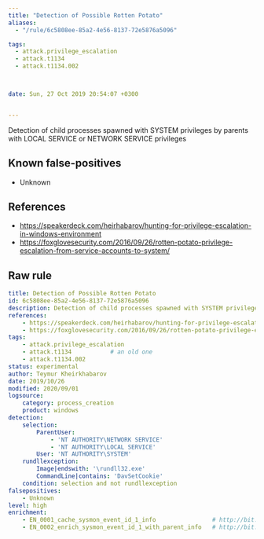 ```yaml
---
title: "Detection of Possible Rotten Potato"
aliases:
  - "/rule/6c5808ee-85a2-4e56-8137-72e5876a5096"

tags:
  - attack.privilege_escalation
  - attack.t1134
  - attack.t1134.002



date: Sun, 27 Oct 2019 20:54:07 +0300


---
```


Detection of child processes spawned with SYSTEM privileges by parents with LOCAL SERVICE or NETWORK SERVICE privileges

<!--more-->


## Known false-positives

* Unknown



## References

* https://speakerdeck.com/heirhabarov/hunting-for-privilege-escalation-in-windows-environment
* https://foxglovesecurity.com/2016/09/26/rotten-potato-privilege-escalation-from-service-accounts-to-system/


## Raw rule
```yaml
title: Detection of Possible Rotten Potato
id: 6c5808ee-85a2-4e56-8137-72e5876a5096
description: Detection of child processes spawned with SYSTEM privileges by parents with LOCAL SERVICE or NETWORK SERVICE privileges
references:
    - https://speakerdeck.com/heirhabarov/hunting-for-privilege-escalation-in-windows-environment
    - https://foxglovesecurity.com/2016/09/26/rotten-potato-privilege-escalation-from-service-accounts-to-system/
tags:
    - attack.privilege_escalation
    - attack.t1134           # an old one
    - attack.t1134.002
status: experimental
author: Teymur Kheirkhabarov
date: 2019/10/26
modified: 2020/09/01
logsource:
    category: process_creation
    product: windows
detection:
    selection:
        ParentUser:
            - 'NT AUTHORITY\NETWORK SERVICE'
            - 'NT AUTHORITY\LOCAL SERVICE'
        User: 'NT AUTHORITY\SYSTEM'
    rundllexception:
        Image|endswith: '\rundll32.exe'
        CommandLine|contains: 'DavSetCookie'
    condition: selection and not rundllexception
falsepositives:
    - Unknown
level: high
enrichment:
    - EN_0001_cache_sysmon_event_id_1_info                # http://bit.ly/314zc6x
    - EN_0002_enrich_sysmon_event_id_1_with_parent_info   # http://bit.ly/2KmSC0l

```
